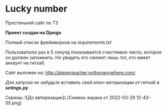 # Lucky number
Простенький сайт по ТЗ

**Проект создан на Django**

Полный список фреймворков на _requirements.txt_

Пользователю раз в 5 секунд показывается счастливое число, которое он должен запомнить. Но увидеть его сможет лишь тот, кто имеет аккаунт на гитхаб.

Сайт выложен на: http://alexeyteacher.pythonanywhere.com/

_Для запуска не забудьте вставить свой ключ авторизации от гитхаб в __setings.py___

Скрины:
![До авторизации](./Снимок экрана от 2022-03-29 12-43-05.png)
